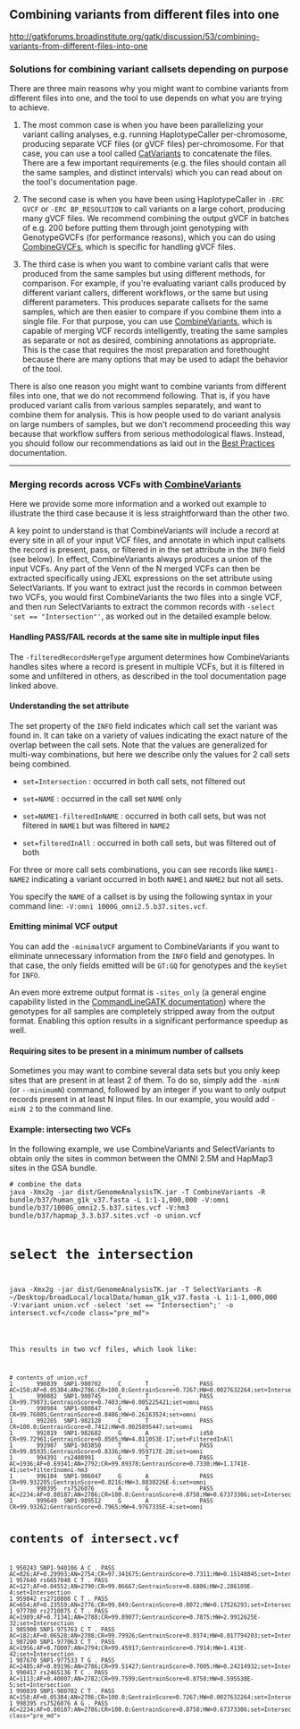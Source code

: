 ## Combining variants from different files into one

http://gatkforums.broadinstitute.org/gatk/discussion/53/combining-variants-from-different-files-into-one

<h3>Solutions for combining variant callsets depending on purpose</h3>
<p>There are three main reasons why you might want to combine variants from different files into one, and the tool to use depends on what you are trying to achieve.</p>
<ol>
<li>
<p>The most common case is when you have been parallelizing your variant calling analyses, e.g. running HaplotypeCaller per-chromosome, producing separate VCF files (or gVCF files) per-chromosome. For that case, you can use a tool called <a href="https://www.broadinstitute.org/gatk/guide/tooldocs/org_broadinstitute_gatk_tools_CatVariants.php">CatVariants</a> to concatenate the files. There are a few important requirements (e.g. the files should contain all the same samples, and distinct intervals) which you can read about on the tool's documentation page. </p>
</li>
<li>
<p>The second case is when you have been using HaplotypeCaller in <code>-ERC GVCF</code> or <code>-ERC BP_RESOLUTION</code> to call variants on a large cohort, producing many gVCF files. We recommend combining the output gVCF in batches of e.g. 200 before putting them through joint genotyping with GenotypeGVCFs  (for performance reasons), which you can do using <a href="https://www.broadinstitute.org/gatk/guide/tooldocs/org_broadinstitute_gatk_tools_walkers_variantutils_CombineGVCFs.php">CombineGVCFs</a>, which is specific for handling gVCF files.</p>
</li>
<li>The third case is when you want to combine variant calls that were produced from the same samples but using different methods, for comparison. For example, if you're evaluating variant calls produced by different variant callers, different workflows, or the same but using different parameters. This produces separate callsets for the same samples, which are then easier to compare if you combine them into a single file. For that purpose, you can use <a href="https://www.broadinstitute.org/gatk/guide/tooldocs/org_broadinstitute_gatk_tools_walkers_variantutils_CombineVariants.php">CombineVariants</a>, which is capable of merging VCF records intelligently, treating the same samples as separate or not as desired, combining annotations as appropriate. This is the case that requires the most preparation and forethought because there are many options that may be used to adapt the behavior of the tool.</li>
</ol>
<p>There is also one reason you might want to combine variants from different files into one, that we do not recommend following. That is, if you have produced variant calls from various samples separately, and want to combine them for analysis. This is how people used to do variant analysis on large numbers of samples, but we don't recommend proceeding this way because that workflow suffers from serious methodological flaws. Instead, you should follow our recommendations as laid out in the <a href="https://www.broadinstitute.org/gatk/guide/best-practices">Best Practices</a> documentation.   </p>
<hr />
<h3>Merging records across VCFs with <a href="https://www.broadinstitute.org/gatk/guide/tooldocs/org_broadinstitute_gatk_tools_walkers_variantutils_CombineVariants.php">CombineVariants</a></h3>
<p>Here we provide some more information and a worked out example to illustrate the third case because it is less straightforward than the other two.</p>
<p>A key point to understand is that CombineVariants will include a record at every site in all of your input VCF files, and annotate in which input callsets the record is present, pass, or filtered in in the set attribute in the <code>INFO</code> field (see below). In effect, CombineVariants always produces a union of the input VCFs. Any part of the Venn of the N merged VCFs can then be extracted specifically using JEXL expressions on the set attribute using SelectVariants. If you want to extract just the records in common between two VCFs, you would first CombineVariants the two files into a single VCF, and then run SelectVariants to extract the common records with <code>-select 'set == "Intersection"'</code>, as worked out in the detailed example below.</p>
<h4>Handling PASS/FAIL records at the same site in multiple input files</h4>
<p>The <code>-filteredRecordsMergeType</code> argument determines how CombineVariants handles sites where a record is present in multiple VCFs, but it is filtered in some and unfiltered in others, as described in the tool documentation page linked above.</p>
<h4>Understanding the set attribute</h4>
<p>The set property of the <code>INFO</code> field indicates which call set the variant was found in. It can take on a variety of values indicating the exact nature of the overlap between the call sets. Note that the values are generalized for multi-way combinations, but here we describe only the values for 2 call sets being combined.</p>
<ul>
<li>
<p><code>set=Intersection</code> : occurred in both call sets, not filtered out</p>
</li>
<li>
<p><code>set=NAME</code> : occurred in the call set <code>NAME</code> only</p>
</li>
<li>
<p><code>set=NAME1-filteredInNAME</code> : occurred in both call sets, but was not filtered in <code>NAME1</code> but was filtered in <code>NAME2</code></p>
</li>
<li><code>set=filteredInAll</code> : occurred in both call sets, but was filtered out of both</li>
</ul>
<p>For three or more call sets combinations, you can see records like <code>NAME1-NAME2</code> indicating a variant occurred in both <code>NAME1</code> and <code>NAME2</code> but not all sets.</p>
<p>You specify the <code>NAME</code> of a callset is by using the following syntax in your command line: <code>-V:omni 1000G_omni2.5.b37.sites.vcf</code>.</p>
<h4>Emitting minimal VCF output</h4>
<p>You can add the <code>-minimalVCF</code> argument to CombineVariants if you want to eliminate unnecessary information from the <code>INFO</code> field and genotypes. In that case, the only fields emitted will be <code>GT:GQ</code> for genotypes and the <code>keySet</code> for <code>INFO</code>.</p>
<p>An even more extreme output format is <code>-sites_only</code> (a general engine capability listed in the <a href="https://www.broadinstitute.org/gatk/guide/tooldocs/org_broadinstitute_gatk_engine_CommandLineGATK.php">CommandLineGATK documentation</a>) where the genotypes for all samples are completely stripped away from the output format.  Enabling this option results in a significant performance speedup as well.</p>
<h4>Requiring sites to be present in a minimum number of callsets</h4>
<p>Sometimes you may want to combine several data sets but you only keep sites that are present in at least 2 of them. To do so, simply add the <code>-minN</code> (or <code>--minimumN</code>) command, followed by an integer if you want to only output records present in at least N input files. In our example, you would add <code>-minN 2</code> to the command line.</p>
<h4>Example: intersecting two VCFs</h4>
<p>In the following example, we use CombineVariants and SelectVariants to obtain only the sites in common between the OMNI 2.5M and HapMap3 sites in the GSA bundle.</p>
<pre><code class="pre_md"># combine the data
java -Xmx2g -jar dist/GenomeAnalysisTK.jar -T CombineVariants -R bundle/b37/human_g1k_v37.fasta -L 1:1-1,000,000 -V:omni bundle/b37/1000G_omni2.5.b37.sites.vcf -V:hm3 bundle/b37/hapmap_3.3.b37.sites.vcf -o union.vcf

# select the intersection
java -Xmx2g -jar dist/GenomeAnalysisTK.jar -T SelectVariants -R ~/Desktop/broadLocal/localData/human_g1k_v37.fasta -L 1:1-1,000,000 -V:variant union.vcf -select 'set == "Intersection";' -o intersect.vcf</code class="pre_md"></pre>
<p>This results in two vcf files, which look like:</p>
<pre><code class="pre_md"># contents of union.vcf
1       990839  SNP1-980702     C       T       .       PASS    AC=150;AF=0.05384;AN=2786;CR=100.0;GentrainScore=0.7267;HW=0.0027632264;set=Intersection
1       990882  SNP1-980745     C       T       .       PASS    CR=99.79873;GentrainScore=0.7403;HW=0.005225421;set=omni
1       990984  SNP1-980847     G       A       .       PASS    CR=99.76005;GentrainScore=0.8406;HW=0.26163524;set=omni
1       992265  SNP1-982128     C       T       .       PASS    CR=100.0;GentrainScore=0.7412;HW=0.0025895447;set=omni
1       992819  SNP1-982682     G       A       .       id50    CR=99.72961;GentrainScore=0.8505;HW=4.811053E-17;set=FilteredInAll
1       993987  SNP1-983850     T       C       .       PASS    CR=99.85935;GentrainScore=0.8336;HW=9.959717E-28;set=omni
1       994391  rs2488991       G       T       .       PASS    AC=1936;AF=0.69341;AN=2792;CR=99.89378;GentrainScore=0.7330;HW=1.1741E-41;set=filterInomni-hm3
1       996184  SNP1-986047     G       A       .       PASS    CR=99.932205;GentrainScore=0.8216;HW=3.8830226E-6;set=omni
1       998395  rs7526076       A       G       .       PASS    AC=2234;AF=0.80187;AN=2786;CR=100.0;GentrainScore=0.8758;HW=0.67373306;set=Intersection
1       999649  SNP1-989512     G       A       .       PASS    CR=99.93262;GentrainScore=0.7965;HW=4.9767335E-4;set=omni

# contents of intersect.vcf
1       950243  SNP1-940106     A       C       .       PASS    AC=826;AF=0.29993;AN=2754;CR=97.341675;GentrainScore=0.7311;HW=0.15148845;set=Intersection
1       957640  rs6657048       C       T       .       PASS    AC=127;AF=0.04552;AN=2790;CR=99.86667;GentrainScore=0.6806;HW=2.286109E-4;set=Intersection
1       959842  rs2710888       C       T       .       PASS    AC=654;AF=0.23559;AN=2776;CR=99.849;GentrainScore=0.8072;HW=0.17526293;set=Intersection
1       977780  rs2710875       C       T       .       PASS    AC=1989;AF=0.71341;AN=2788;CR=99.89077;GentrainScore=0.7875;HW=2.9912625E-32;set=Intersection
1       985900  SNP1-975763     C       T       .       PASS    AC=182;AF=0.06528;AN=2788;CR=99.79926;GentrainScore=0.8374;HW=0.017794203;set=Intersection
1       987200  SNP1-977063     C       T       .       PASS    AC=1956;AF=0.70007;AN=2794;CR=99.45917;GentrainScore=0.7914;HW=1.413E-42;set=Intersection
1       987670  SNP1-977533     T       G       .       PASS    AC=2485;AF=0.89196;AN=2786;CR=99.51427;GentrainScore=0.7005;HW=0.24214932;set=Intersection
1       990417  rs2465136       T       C       .       PASS    AC=1113;AF=0.40007;AN=2782;CR=99.7599;GentrainScore=0.8750;HW=8.595538E-5;set=Intersection
1       990839  SNP1-980702     C       T       .       PASS    AC=150;AF=0.05384;AN=2786;CR=100.0;GentrainScore=0.7267;HW=0.0027632264;set=Intersection
1       998395  rs7526076       A       G       .       PASS    AC=2234;AF=0.80187;AN=2786;CR=100.0;GentrainScore=0.8758;HW=0.67373306;set=Intersection</code class="pre_md"></pre>
